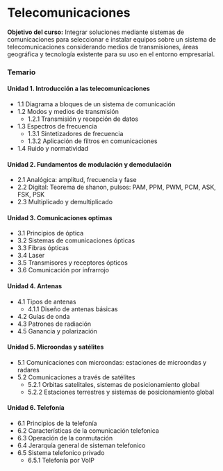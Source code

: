 # Telecomunicaciones
**Objetivo del curso:** Integrar soluciones mediante sistemas de comunicaciones para seleccionar e instalar equipos sobre un sistema de telecomunicaciones considerando medios de transmisiones, áreas geográfica y tecnología existente para su uso en el entorno empresarial.

### Temario
#### Unidad 1. Introducción a las telecomunicaciones
- 1.1 Diagrama a bloques de un sistema de comunicación
- 1.2 Modos y medios de transmisión 
    - 1.2.1 Transmisión y recepción de datos
- 1.3 Espectros de frecuencia 
    - 1.3.1 Sintetizadores de frecuencia
    - 1.3.2 Aplicación de filtros en comunicaciones 
- 1.4 Ruido y normatividad

#### Unidad 2. Fundamentos de modulación y demodulación 
- 2.1 Analógica: amplitud, frecuencia y fase 
- 2.2 Digital: Teorema de shanon, pulsos: PAM, PPM, PWM, PCM, ASK, FSK, PSK
- 2.3 Multiplicado y demultiplicado

#### Unidad 3. Comunicaciones optimas
- 3.1 Principios de óptica 
- 3.2 Sistemas de comunicaciones ópticas 
- 3.3 Fibras ópticas 
- 3.4 Laser
- 3.5 Transmisores y receptores ópticos
- 3.6 Comunicación por infrarrojo

#### Unidad 4. Antenas
- 4.1 Tipos de antenas
	- 4.1.1 Diseño de antenas básicas
- 4.2 Guías de onda
- 4.3 Patrones de radiación
- 4.5 Ganancia y polarización

#### Unidad 5. Microondas y satélites
- 5.1 Comunicaciones con microondas: estaciones de microondas y radares
- 5.2 Comunicaciones a través de satélites
	- 5.2.1 Orbitas satelitales, sistemas de posicionamiento global
	- 5.2.2 Estaciones terrestres y sistemas de posicionamiento global

#### Unidad 6. Telefonía
- 6.1 Principios de la telefonía 
- 6.2 Características de la comunicación telefonica
- 6.3 Operación de la conmutación
- 6.4 Jerarquía general de sisteman telefonico
- 6.5 Sistema telefonico privado
	- 6.5.1 Telefonía por VoIP


